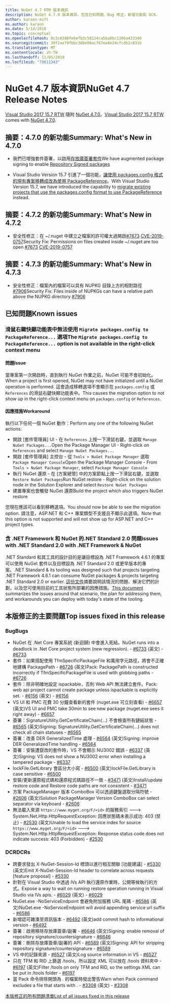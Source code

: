 ```yaml
---
title: NuGet 4.7 RTM 版本資訊
description: NuGet 4.7.0 版本資訊，包含已知問題、Bug 修正、新增功能和 DCR。
author: karann-msft
ms.author: karann
ms.date: 5/14/2018
ms.topic: conceptual
ms.openlocfilehash: 0c3c0380fe6efb3c58124ca5ba8bc1306a433340
ms.sourcegitcommit: 39f2ae79fbbc308e06acf67ee8e24cfcdb2c831b
ms.translationtype: MT
ms.contentlocale: zh-TW
ms.lasthandoff: 11/05/2019
ms.locfileid: "73611343"
---
```

# <a name="nuget-47-release-notes"></a><span data-ttu-id="2241d-103">NuGet 4.7 版本資訊</span><span class="sxs-lookup"><span data-stu-id="2241d-103">NuGet 4.7 Release Notes</span></span>

<span data-ttu-id="2241d-104">[Visual Studio 2017 15.7 RTW](https://www.visualstudio.com/news/releasenotes/vs2017-relnotes) 隨附 [NuGet 4.7.0](https://dist.nuget.org/win-x86-commandline/v4.7.0/nuget.exe)。</span><span class="sxs-lookup"><span data-stu-id="2241d-104">[Visual Studio 2017 15.7 RTW](https://www.visualstudio.com/news/releasenotes/vs2017-relnotes) comes with [NuGet 4.7.0](https://dist.nuget.org/win-x86-commandline/v4.7.0/nuget.exe).</span></span>

## <a name="summary-whats-new-in-470"></a><span data-ttu-id="2241d-105">摘要：4.7.0 的新功能</span><span class="sxs-lookup"><span data-stu-id="2241d-105">Summary: What's New in 4.7.0</span></span>

* <span data-ttu-id="2241d-106">我們已增強套件簽署，以啟用[存放庫簽署套件](https://github.com/NuGet/Home/wiki/Repository-Signatures)</span><span class="sxs-lookup"><span data-stu-id="2241d-106">We have augmented package signing to enable [Repository Signed packages](https://github.com/NuGet/Home/wiki/Repository-Signatures)</span></span>

* <span data-ttu-id="2241d-107">Visual Studio Version 15.7 引進了一個功能，[讓使用 packages.config 格式的現有專案移轉成改為使用 PackageReference](https://docs.microsoft.com/nuget/consume-packages/migrate-packages-config-to-package-reference)。</span><span class="sxs-lookup"><span data-stu-id="2241d-107">With Visual Studio Version 15.7, we have introduced the capability to [migrate existing projects that use the packages.config format to use PackageReference](https://docs.microsoft.com/nuget/consume-packages/migrate-packages-config-to-package-reference) instead.</span></span>

## <a name="summary-whats-new-in-472"></a><span data-ttu-id="2241d-108">摘要：4.7.2 的新功能</span><span class="sxs-lookup"><span data-stu-id="2241d-108">Summary: What's New in 4.7.2</span></span>

* <span data-ttu-id="2241d-109">安全性修正：在 ~/.nuget 中建立之檔案的許可權太過開啟[#7673](https://github.com/NuGet/Home/issues/7673) [CVE-2019-0757](https://portal.msrc.microsoft.com/en-us/security-guidance/advisory/CVE-2019-0757)</span><span class="sxs-lookup"><span data-stu-id="2241d-109">Security Fix: Permissions on files created inside ~/.nuget are too open [#7673](https://github.com/NuGet/Home/issues/7673) [CVE-2019-0757](https://portal.msrc.microsoft.com/en-us/security-guidance/advisory/CVE-2019-0757)</span></span>

## <a name="summary-whats-new-in-473"></a><span data-ttu-id="2241d-110">摘要：4.7.3 的新功能</span><span class="sxs-lookup"><span data-stu-id="2241d-110">Summary: What's New in 4.7.3</span></span>

* <span data-ttu-id="2241d-111">安全性修正：檔案內的檔案可以具有 NUPKG 目錄上方的相對路徑[#7906](https://github.com/NuGet/Home/issues/7906)</span><span class="sxs-lookup"><span data-stu-id="2241d-111">Security Fix: Files inside of NUPKGs can have a relative path above the NUPKG directory [#7906](https://github.com/NuGet/Home/issues/7906)</span></span>

## <a name="known-issues"></a><span data-ttu-id="2241d-112">已知問題</span><span class="sxs-lookup"><span data-stu-id="2241d-112">Known issues</span></span>

### <a name="the-migrate-packagesconfig-to-packagereference-option-is-not-available-in-the-right-click-context-menu"></a><span data-ttu-id="2241d-113">滑鼠右鍵快顯功能表中無法使用 `Migrate packages.config to PackageReference...` 選項</span><span class="sxs-lookup"><span data-stu-id="2241d-113">The `Migrate packages.config to PackageReference...` option is not available in the right-click context menu</span></span>

#### <a name="issue"></a><span data-ttu-id="2241d-114">問題</span><span class="sxs-lookup"><span data-stu-id="2241d-114">Issue</span></span>

<span data-ttu-id="2241d-115">當專案第一次開啟時，直到執行 NuGet 作業之前，NuGet 可能不會初始化。</span><span class="sxs-lookup"><span data-stu-id="2241d-115">When a project is first opened, NuGet may not have initialized until a NuGet operation is performed.</span></span> <span data-ttu-id="2241d-116">這會造成移轉選項不會顯示在 `packages.config` 或 `References` 的滑鼠右鍵快顯功能表中。</span><span class="sxs-lookup"><span data-stu-id="2241d-116">This causes the migration option to not show up in the right-click context menu on `packages.config` or `References`.</span></span>

#### <a name="workaround"></a><span data-ttu-id="2241d-117">因應措施</span><span class="sxs-lookup"><span data-stu-id="2241d-117">Workaround</span></span>

<span data-ttu-id="2241d-118">執行以下任何一個 NuGet 動作：</span><span class="sxs-lookup"><span data-stu-id="2241d-118">Perform any one of the following NuGet actions:</span></span>
* <span data-ttu-id="2241d-119">開啟 [套件管理員] UI - 在 `References` 上按一下滑鼠右鍵，並選取 `Manage NuGet Packages...`</span><span class="sxs-lookup"><span data-stu-id="2241d-119">Open the Package Manager UI - Right-click on `References` and select `Manage NuGet Packages...`</span></span>
* <span data-ttu-id="2241d-120">開啟 [套件管理員] 主控台 - 從 `Tools > NuGet Package Manager` 選取 `Package Manager Console`</span><span class="sxs-lookup"><span data-stu-id="2241d-120">Open the Package Manager Console - From `Tools > NuGet Package Manager`, select `Package Manager Console`</span></span>
* <span data-ttu-id="2241d-121">執行 NuGet 還原 - 在 [方案總管] 中的方案節點上按一下滑鼠右鍵，並選取 `Restore NuGet Packages`</span><span class="sxs-lookup"><span data-stu-id="2241d-121">Run NuGet restore - Right-click on the solution node in the Solution Explorer and select `Restore NuGet Packages`</span></span>
* <span data-ttu-id="2241d-122">建置專案也會觸發 NuGet 還原</span><span class="sxs-lookup"><span data-stu-id="2241d-122">Build the project which also triggers NuGet restore</span></span>

<span data-ttu-id="2241d-123">您現在應該可以看到移轉選項。</span><span class="sxs-lookup"><span data-stu-id="2241d-123">You should now be able to see the migration option.</span></span> <span data-ttu-id="2241d-124">請注意，ASP.NET 和 C++ 專案類型不支援且不顯示此選項。</span><span class="sxs-lookup"><span data-stu-id="2241d-124">Note that this option is not supported and will not show up for ASP.NET and C++ project types.</span></span>

### <a name="issues-with-net-standard-20-with-net-framework--nuget"></a><span data-ttu-id="2241d-125">含 .NET Framework 和 NuGet 的.NET Standard 2.0 問題</span><span class="sxs-lookup"><span data-stu-id="2241d-125">Issues with .NET Standard 2.0 with .NET Framework & NuGet</span></span>

<span data-ttu-id="2241d-126">.NET Standard 和其工具的設計目的是讓目標設為 .NET Framework 4.6.1 的專案可以使用 NuGet 套件以及目標設為 .NET Standard 2.0 或更早版本的專案。</span><span class="sxs-lookup"><span data-stu-id="2241d-126">.NET Standard & its tooling was designed such that projects targeting .NET Framework 4.6.1 can consume NuGet packages & projects targeting .NET Standard 2.0 or earlier.</span></span> <span data-ttu-id="2241d-127">[這份文件](https://github.com/dotnet/standard/issues/481)摘要說明該情況的問題、解決它們的計劃，以及您可使用目前的工具狀態所部署的因應措施。</span><span class="sxs-lookup"><span data-stu-id="2241d-127">[This document](https://github.com/dotnet/standard/issues/481) summarizes the issues around that scenario, the plan for addressing them, and workarounds you can deploy with today's state of the tooling.</span></span>

## <a name="top-issues-fixed-in-this-release"></a><span data-ttu-id="2241d-128">本版修正的主要問題</span><span class="sxs-lookup"><span data-stu-id="2241d-128">Top issues fixed in this release</span></span>

### <a name="bugs"></a><span data-ttu-id="2241d-129">Bug</span><span class="sxs-lookup"><span data-stu-id="2241d-129">Bugs</span></span>

* <span data-ttu-id="2241d-130">NuGet 在 .Net Core 專案系統 (新迴歸) 中會進入死結。</span><span class="sxs-lookup"><span data-stu-id="2241d-130">NuGet runs into a deadlock in .Net Core project system (new regression).</span></span><span data-ttu-id="2241d-131"> - [#6733](https://github.com/NuGet/Home/issues/6733) \(英文\)</span><span class="sxs-lookup"><span data-stu-id="2241d-131"> - [#6733](https://github.com/NuGet/Home/issues/6733)</span></span>
* <span data-ttu-id="2241d-132">套件：如果搭配使用 TfmSpecificPackageFile 和萬用字元路徑，將會不正確地建構 PackagePath - [#6726](https://github.com/NuGet/Home/issues/6726) \(英文\)</span><span class="sxs-lookup"><span data-stu-id="2241d-132">Pack: PackagePath is constructed incorrectly if TfmSpecificPackageFile is used with globbing paths - [#6726](https://github.com/NuGet/Home/issues/6726)</span></span>
* <span data-ttu-id="2241d-133">套件：除非明確地設定 ispackable，否則 Web API 無法建立套件。</span><span class="sxs-lookup"><span data-stu-id="2241d-133">Pack: web api project cannot create package unless ispackable is explicitly set.</span></span><span data-ttu-id="2241d-134"> - [#6156](https://github.com/NuGet/Home/issues/6156) \(英文\)</span><span class="sxs-lookup"><span data-stu-id="2241d-134"> - [#6156](https://github.com/NuGet/Home/issues/6156)</span></span>
* <span data-ttu-id="2241d-135">VS UI 和 PMC 花費 30 分鐘查看新的套件 (nuget.exe 可立刻查看) - [#6657](https://github.com/NuGet/Home/issues/6657) \(英文\)</span><span class="sxs-lookup"><span data-stu-id="2241d-135">VS UI and PMC take 30min to see new package (nuget.exe sees it right away) - [#6657](https://github.com/NuGet/Home/issues/6657)</span></span>
* <span data-ttu-id="2241d-136">簽署：SignatureUtility.GetCertificateChain(...) 不會檢查所有鏈結狀態 - [#6565](https://github.com/NuGet/Home/issues/6565) \(英文\)</span><span class="sxs-lookup"><span data-stu-id="2241d-136">Signing:  SignatureUtility.GetCertificateChain(...) does not check all chain statuses - [#6565](https://github.com/NuGet/Home/issues/6565)</span></span>
* <span data-ttu-id="2241d-137">簽署：改善 DER GeneralizedTime 處理 - [#6564](https://github.com/NuGet/Home/issues/6564) \(英文\)</span><span class="sxs-lookup"><span data-stu-id="2241d-137">Signing:  improve DER GeneralizedTime handling - [#6564](https://github.com/NuGet/Home/issues/6564)</span></span>
* <span data-ttu-id="2241d-138">簽署：安裝遭竄改的套件時，VS 不會顯示 NU3002 錯誤 - [#6337](https://github.com/NuGet/Home/issues/6337) \(英文\)</span><span class="sxs-lookup"><span data-stu-id="2241d-138">Signing: VS does not show a NU3002 error when installing a tampered package - [#6337](https://github.com/NuGet/Home/issues/6337)</span></span>
* <span data-ttu-id="2241d-139">lockFile.GetLibrary 會區分大小寫 - [#6500](https://github.com/NuGet/Home/issues/6500) \(英文\)</span><span class="sxs-lookup"><span data-stu-id="2241d-139">lockFile.GetLibrary is case sensitive - [#6500](https://github.com/NuGet/Home/issues/6500)</span></span>
* <span data-ttu-id="2241d-140">安裝/更新還原程式碼和還原程式碼路徑不一致 - [#3471](https://github.com/NuGet/Home/issues/3471) \(英文\)</span><span class="sxs-lookup"><span data-stu-id="2241d-140">Install/update restore code and Restore code paths are not consistent - [#3471](https://github.com/NuGet/Home/issues/3471)</span></span>
* <span data-ttu-id="2241d-141">方案 PackageManager 版本 ComboBox 可以透過鍵盤選取分隔符號 - [#2606](https://github.com/NuGet/Home/issues/2606) \(英文\)</span><span class="sxs-lookup"><span data-stu-id="2241d-141">Solution PackageManager Version ComboBox can select separator via keyboard - [#2606](https://github.com/NuGet/Home/issues/2606)</span></span>
* <span data-ttu-id="2241d-142">無法載入來源 `https://www.myget.org/F/<id>` 的服務索引 ---> System.Net.Http.HttpRequestException: 回應狀態碼未表示成功: 403 (禁止) - [#2530](https://github.com/NuGet/Home/issues/2530) \(英文\)</span><span class="sxs-lookup"><span data-stu-id="2241d-142">Unable to load the service index for source `https://www.myget.org/F/<id>` ---> System.Net.Http.HttpRequestException: Response status code does not indicate success: 403 (Forbidden) - [#2530](https://github.com/NuGet/Home/issues/2530)</span></span>

### <a name="dcrs"></a><span data-ttu-id="2241d-143">DCR</span><span class="sxs-lookup"><span data-stu-id="2241d-143">DCRs</span></span>

* <span data-ttu-id="2241d-144">跨要求發出 X-NuGet-Session-Id 標頭以進行相互關聯 [功能建議] - [#5330](https://github.com/NuGet/Home/issues/5330) \(英文\)</span><span class="sxs-lookup"><span data-stu-id="2241d-144">Emit X-NuGet-Session-Id header to correlate across requests [feature proposal] - [#5330](https://github.com/NuGet/Home/issues/5330)</span></span>
* <span data-ttu-id="2241d-145">針對在 Visual Studio 中透過 IVs API 執行還原作業時，公開等候執行的方式。</span><span class="sxs-lookup"><span data-stu-id="2241d-145">Expose a way to wait on running restore operation running in Visual Studio via IVs apis.</span></span><span data-ttu-id="2241d-146"> - [#6029](https://github.com/NuGet/Home/issues/6029) \(英文\)</span><span class="sxs-lookup"><span data-stu-id="2241d-146"> - [#6029](https://github.com/NuGet/Home/issues/6029)</span></span>
* <span data-ttu-id="2241d-147">NuGet.exe -NoServiceEndpoint 會避免附加服務 URL 尾碼 - [#6586](https://github.com/NuGet/Home/issues/6586) \(英文\)</span><span class="sxs-lookup"><span data-stu-id="2241d-147">NuGet.exe -NoServiceEndpoint will avoid appending service url suffix - [#6586](https://github.com/NuGet/Home/issues/6586)</span></span>
* <span data-ttu-id="2241d-148">新增認可雜湊至資訊版本 - [#6492](https://github.com/NuGet/Home/issues/6492) \(英文\)</span><span class="sxs-lookup"><span data-stu-id="2241d-148">add commit hash to informational version - [#6492](https://github.com/NuGet/Home/issues/6492)</span></span>
* <span data-ttu-id="2241d-149">簽署：啟用移除存放庫簽章/副署 - [#6646](https://github.com/NuGet/Home/issues/6646) \(英文\)</span><span class="sxs-lookup"><span data-stu-id="2241d-149">Signing:  enable removal of repository signature/countersignature - [#6646](https://github.com/NuGet/Home/issues/6646)</span></span>
* <span data-ttu-id="2241d-150">簽署：刪除存放庫簽章/副署的 API - [#6589](https://github.com/NuGet/Home/issues/6589) \(英文\)</span><span class="sxs-lookup"><span data-stu-id="2241d-150">Signing:  API for stripping repository signature/countersignature - [#6589](https://github.com/NuGet/Home/issues/6589)</span></span>
* <span data-ttu-id="2241d-151">VS 中的記錄來源 - [#6527](https://github.com/NuGet/Home/issues/6527) \(英文\)</span><span class="sxs-lookup"><span data-stu-id="2241d-151">Log source information in VS - [#6527](https://github.com/NuGet/Home/issues/6527)</span></span>
* <span data-ttu-id="2241d-152">只在 TFM 和 RID 上篩選 /tools，所以設定 XML 可以放在 /tools 資料夾中 - [#6197](https://github.com/NuGet/Home/issues/6197) \(英文\)</span><span class="sxs-lookup"><span data-stu-id="2241d-152">Filter /tools on only TFM and RID, so the settings XML can be put in /tools folder - [#6197](https://github.com/NuGet/Home/issues/6197)</span></span>
* <span data-ttu-id="2241d-153">當 Pack 命令排除開頭為 . 的檔案時發出警告</span><span class="sxs-lookup"><span data-stu-id="2241d-153">Warn when Pack command excludes a file that starts with .</span></span><span data-ttu-id="2241d-154">  - [#3308](https://github.com/NuGet/Home/issues/3308) \(英文\)</span><span class="sxs-lookup"><span data-stu-id="2241d-154">  - [#3308](https://github.com/NuGet/Home/issues/3308)</span></span>

[<span data-ttu-id="2241d-155">本版修正的所有問題清單</span><span class="sxs-lookup"><span data-stu-id="2241d-155">List of all issues fixed in this release</span></span>](https://github.com/NuGet/Home/issues?q=is%3Aissue+is%3Aclosed+milestone%3A%224.7")
